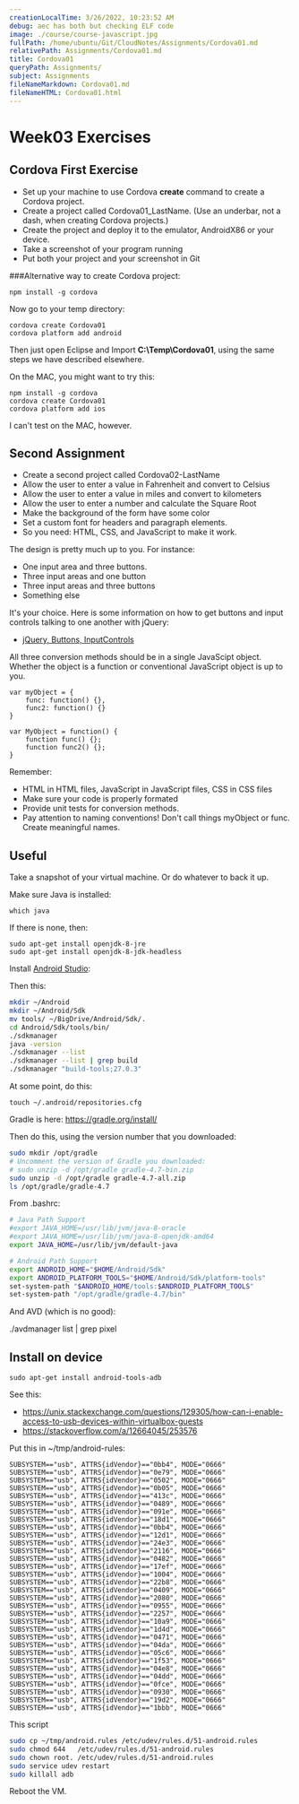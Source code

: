 ```yaml
---
creationLocalTime: 3/26/2022, 10:23:52 AM
debug: aec has both but checking ELF code
image: ./course/course-javascript.jpg
fullPath: /home/ubuntu/Git/CloudNotes/Assignments/Cordova01.md
relativePath: Assignments/Cordova01.md
title: Cordova01
queryPath: Assignments/
subject: Assignments
fileNameMarkdown: Cordova01.md
fileNameHTML: Cordova01.html
---
```



<!-- toc -->
<!-- tocstop -->

Week03 Exercises
================

Cordova First Exercise
----------------------

- Set up your machine to use Cordova **create** command to create
a Cordova project.
- Create a project called Cordova01_LastName. (Use an underbar, not a dash, when creating Cordova projects.)
- Create the project and deploy it to the emulator, AndroidX86 or your
device.
- Take a screenshot of your program running
- Put both your project and your screenshot in Git

###Alternative way to create Cordova project:

	npm install -g cordova

Now go to your temp directory:

	cordova create Cordova01
	cordova platform add android

Then just open Eclipse and Import **C:\\Temp\\Cordova01**, using the same
steps we have described elsewhere.

On the MAC, you might want to try this:

	npm install -g cordova
	cordova create Cordova01
	cordova platform add ios

I can't test on the MAC, however.

Second Assignment
-----------------

- Create a second project called Cordova02-LastName
- Allow the user to enter a value in Fahrenheit and convert to
Celsius
- Allow the user to enter a value in miles and convert to
kilometers
- Allow the user to enter a number and calculate the Square Root
- Make the background of the form have some color
- Set a custom font for headers and paragraph elements.
- So you need: HTML, CSS, and JavaScript to make it work.

The design is pretty much up to you. For instance:

- One input area and three buttons.
- Three input areas and one button
- Three input areas and three buttons
- Something else

It's your choice. Here is some information on how to get buttons and
input controls talking to one another with jQuery:

- [jQuery, Buttons, InputControls](http://elvenware.com/charlie/books/CloudNotes/Prog272/Resources.html#working-with-buttons-input-controls-and-jquery)

All three conversion methods should be in a single JavaScipt object.
Whether the object is a function or conventional JavaScript object
is up to you.

```
var myObject = {
	func: function() {},
	func2: function() {}
}

var MyObject = function() {
	function func() {};
	function func2() {};
}
```

Remember:

- HTML in HTML files, JavaScript in JavaScript files, CSS in CSS files
- Make sure your code is properly formated
- Provide unit tests for conversion methods.
- Pay attention to naming conventions! Don't call things myObject or
func. Create meaningful names.


## Useful

Take a snapshot of your virtual machine. Or do whatever to back it up.

Make sure Java is installed:

```
which java
```

If there is none, then:

```
sudo apt-get install openjdk-8-jre
sudo apt-get install openjdk-8-jdk-headless
```

Install [Android Studio](https://developer.android.com/studio/):

Then this:

```bash
mkdir ~/Android
mkdir ~/Android/Sdk
mv tools/ ~/BigDrive/Android/Sdk/.
cd Android/Sdk/tools/bin/
./sdkmanager
java -version
./sdkmanager --list
./sdkmanager --list | grep build
./sdkmanager "build-tools;27.0.3"
```

At some point, do this:

	touch ~/.android/repositories.cfg

Gradle is here: <https://gradle.org/install/>

Then do this, using the version number that you downloaded:

```bash
sudo mkdir /opt/gradle
# Uncomment the version of Gradle you downloaded:
# sudo unzip -d /opt/gradle gradle-4.7-bin.zip
sudo unzip -d /opt/gradle gradle-4.7-all.zip
ls /opt/gradle/gradle-4.7
```

From .bashrc:

```bash
# Java Path Support
#export JAVA_HOME=/usr/lib/jvm/java-8-oracle
#export JAVA_HOME=/usr/lib/jvm/java-8-openjdk-amd64
export JAVA_HOME=/usr/lib/jvm/default-java

# Android Path Support
export ANDROID_HOME="$HOME/Android/Sdk"
export ANDROID_PLATFORM_TOOLS="$HOME/Android/Sdk/platform-tools"
set-system-path "$ANDROID_HOME/tools:$ANDROID_PLATFORM_TOOLS"
set-system-path "/opt/gradle/gradle-4.7/bin"
```

And AVD (which is no good):

./avdmanager list | grep pixel


## Install on device

```
sudo apt-get install android-tools-adb
```

See this:

- <https://unix.stackexchange.com/questions/129305/how-can-i-enable-access-to-usb-devices-within-virtualbox-guests>
- <https://stackoverflow.com/a/12664045/253576>


Put this in ~/tmp/android-rules:

```
SUBSYSTEM=="usb", ATTRS{idVendor}=="0bb4", MODE="0666"
SUBSYSTEM=="usb", ATTRS{idVendor}=="0e79", MODE="0666"
SUBSYSTEM=="usb", ATTRS{idVendor}=="0502", MODE="0666"
SUBSYSTEM=="usb", ATTRS{idVendor}=="0b05", MODE="0666"
SUBSYSTEM=="usb", ATTRS{idVendor}=="413c", MODE="0666"
SUBSYSTEM=="usb", ATTRS{idVendor}=="0489", MODE="0666"
SUBSYSTEM=="usb", ATTRS{idVendor}=="091e", MODE="0666"
SUBSYSTEM=="usb", ATTRS{idVendor}=="18d1", MODE="0666"
SUBSYSTEM=="usb", ATTRS{idVendor}=="0bb4", MODE="0666"
SUBSYSTEM=="usb", ATTRS{idVendor}=="12d1", MODE="0666"
SUBSYSTEM=="usb", ATTRS{idVendor}=="24e3", MODE="0666"
SUBSYSTEM=="usb", ATTRS{idVendor}=="2116", MODE="0666"
SUBSYSTEM=="usb", ATTRS{idVendor}=="0482", MODE="0666"
SUBSYSTEM=="usb", ATTRS{idVendor}=="17ef", MODE="0666"
SUBSYSTEM=="usb", ATTRS{idVendor}=="1004", MODE="0666"
SUBSYSTEM=="usb", ATTRS{idVendor}=="22b8", MODE="0666"
SUBSYSTEM=="usb", ATTRS{idVendor}=="0409", MODE="0666"
SUBSYSTEM=="usb", ATTRS{idVendor}=="2080", MODE="0666"
SUBSYSTEM=="usb", ATTRS{idVendor}=="0955", MODE="0666"
SUBSYSTEM=="usb", ATTRS{idVendor}=="2257", MODE="0666"
SUBSYSTEM=="usb", ATTRS{idVendor}=="10a9", MODE="0666"
SUBSYSTEM=="usb", ATTRS{idVendor}=="1d4d", MODE="0666"
SUBSYSTEM=="usb", ATTRS{idVendor}=="0471", MODE="0666"
SUBSYSTEM=="usb", ATTRS{idVendor}=="04da", MODE="0666"
SUBSYSTEM=="usb", ATTRS{idVendor}=="05c6", MODE="0666"
SUBSYSTEM=="usb", ATTRS{idVendor}=="1f53", MODE="0666"
SUBSYSTEM=="usb", ATTRS{idVendor}=="04e8", MODE="0666"
SUBSYSTEM=="usb", ATTRS{idVendor}=="04dd", MODE="0666"
SUBSYSTEM=="usb", ATTRS{idVendor}=="0fce", MODE="0666"
SUBSYSTEM=="usb", ATTRS{idVendor}=="0930", MODE="0666"
SUBSYSTEM=="usb", ATTRS{idVendor}=="19d2", MODE="0666"
SUBSYSTEM=="usb", ATTRS{idVendor}=="1bbb", MODE="0666"
```

This script

```bash
sudo cp ~/tmp/android.rules /etc/udev/rules.d/51-android.rules
sudo chmod 644   /etc/udev/rules.d/51-android.rules
sudo chown root. /etc/udev/rules.d/51-android.rules
sudo service udev restart
sudo killall adb
```

Reboot the VM.
